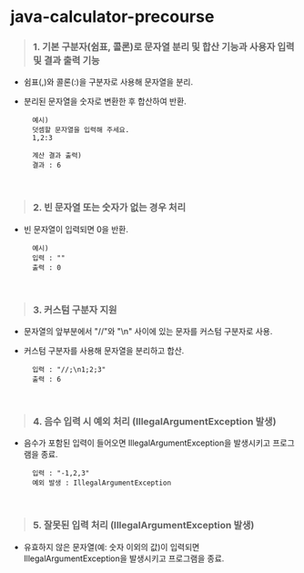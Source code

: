 # java-calculator-precourse
>  ### 1. 기본 구분자(쉼표, 콜론)로 문자열 분리 및 합산 기능과 사용자 입력 및 결과 출력 기능

* 쉼표(,)와 콜론(:)을 구분자로 사용해 문자열을 분리.
* 분리된 문자열을 숫자로 변환한 후 합산하여 반환.

        예시)
        덧셈할 문자열을 입력해 주세요.
        1,2:3
  
        계산 결과 출력)
        결과 : 6

</br>
   
>  ### 2. 빈 문자열 또는 숫자가 없는 경우 처리

* 빈 문자열이 입력되면 0을 반환.

        예시)
        입력 : ""
        출력 : 0

  </br>
   
>  ### 3. 커스텀 구분자 지원

* 문자열의 앞부분에서 "//"와 "\n" 사이에 있는 문자를 커스텀 구분자로 사용.
* 커스텀 구분자를 사용해 문자열을 분리하고 합산.

        입력 : "//;\n1;2;3"
        출력 : 6
  
  </br>
   
>  ### 4. 음수 입력 시 예외 처리 (IllegalArgumentException 발생)

* 음수가 포함된 입력이 들어오면 IllegalArgumentException을 발생시키고 프로그램을 종료.

        입력 : "-1,2,3"
        예외 발생 : IllegalArgumentException
  
</br>
   
>  ### 5. 잘못된 입력 처리 (IllegalArgumentException 발생)

* 유효하지 않은 문자열(예: 숫자 이외의 값)이 입력되면 IllegalArgumentException을 발생시키고 프로그램을 종료.
